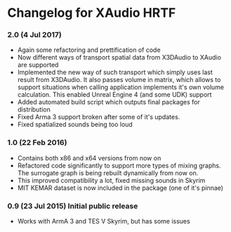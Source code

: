 # Changelog for XAudio HRTF

### 2.0 (4 Jul 2017)
* Again some refactoring and prettification of code
* Now different ways of transport spatial data from X3DAudio to XAudio are supported
* Implemented the new way of such transport which simply uses last result from X3DAudio. It also passes volume in matrix, which allows to support situations when calling application implements it's own volume calculation. This enabled Unreal Engine 4 (and some UDK) support
* Added automated build script which outputs final packages for distribution
* Fixed Arma 3 support broken after some of it's updates.
* Fixed spatialized sounds being too loud

### 1.0 (22 Feb 2016)
* Contains both x86 and x64 versions from now on
* Refactored code significantly to support more types of mixing graphs. The surrogate graph is being rebuilt dynamically from now on.
* This improved compatibility a lot, fixed missing sounds in Skyrim
* MIT KEMAR dataset is now included in the package (one of it's pinnae)

### 0.9 (23 Jul 2015) Initial public release
* Works with ArmA 3 and TES V Skyrim, but has some issues

